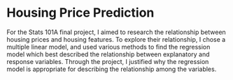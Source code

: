 # Housing Price Prediction
For the Stats 101A final project, I aimed to research the relationship between housing prices and housing features. To explore their relationship, I chose a multiple linear model, and used various methods to find the regression model which best described the relationship between explanatory and response variables. Through the project, I justified why the regression model is appropriate for describing the relationship among the variables.
